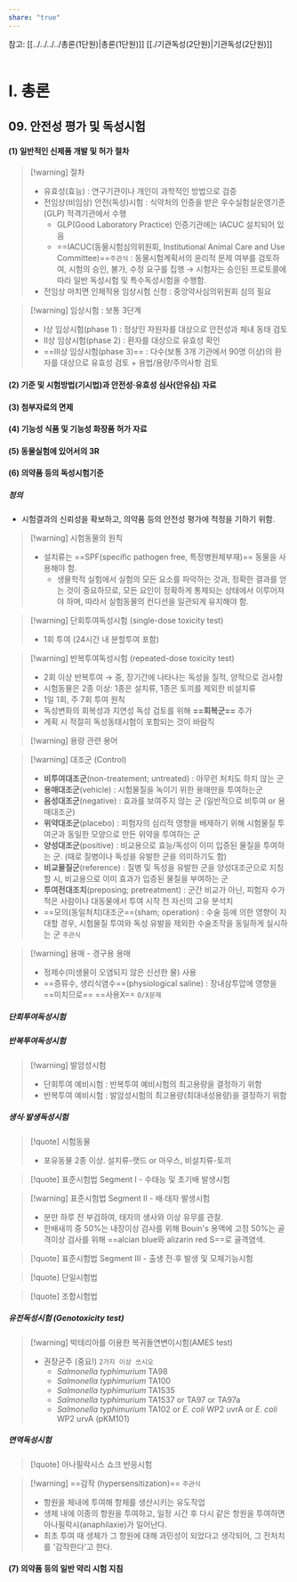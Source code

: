 ```yaml
---
share: "true"
---
```


참고: [[../../../../총론(1단원)|총론(1단원)]]
[[./기관독성(2단원)|기관독성(2단원)]]

```table-of-contents
```
# Ⅰ. 총론
## 09. 안전성 평가 및 독성시험
#### (1) 일반적인 신제품 개발 및 허가 절차

>[!warning] 절차
>- 유효성(효능) : 연구기관이나 개인이 과학적인 방법으로 검증
>- 전임상(비임상) 안전(독성)시험 : 식약처의 인증을 받은 우수실험실운영기준(GLP) 적격기관에서 수행
>	- GLP(Good Laboratory Practice) 인증기관에는 IACUC 설치되어 있음
> 	- ==IACUC(동물시험심의위원회, Institutional Animal Care and Use Committee)==`주관식` : 동물시험계획서의 윤리적 문제 여부를 검토하여, 시험의 승인, 불가, 수정 요구를 집행 → 시험자는 승인된 프로토콜에 따라 일반 독성시험 및 특수독성시험을 수행함.
>- 전임상 마치면 인체적용 임상시험 신청 : 중앙약사심의위원회 심의 필요

>[!warning] 임상시험 : 보통 3단계
>- Ⅰ상 임상시험(phase 1) : 정상인 자원자를 대상으로 안전성과 체내 동태 검토
>- Ⅱ상 임상시험(phase 2) : 환자를 대상으로 유효성 확인
>- ==Ⅲ상 임상시험(phase 3)== : 다수(보통 3개 기관에서 90명 이상)의 환자를 대상으로 유효성 검토 + 용법/용량/주의사항 검토

#### (2) 기준 및 시험방법(기시법)과 안전성·유효성 심사(안유심) 자료

#### (3) 첨부자료의 면제

#### (4) 기능성 식품 및 기능성 화장품 허가 자료

#### (5) 동물실험에 있어서의 3R

#### (6) 의약품 등의 독성시험기준

##### 정의
- 시험결과의 신뢰성을 확보하고, 의약품 등의 안전성 평가에 적정을 기하기 위함.

>[!warning] 시험동물의 원칙
>- 설치류는 ==SPF(specific pathogen free, 특정병원체부재)== 동물을 사용해야 함.
>	- 생물학적 실험에서 실험의 모든 요소를 파악하는 것과, 정확한 결과를 얻는 것이 중요하므로, 모든 요인이 정확하게 통제되는 상태에서 이루어져야 하며, 따라서 실험동물의 컨디션을 일관되게 유지해야 함.

>[!warning] 단회투여독성시험 (single-dose toxicity test)
>- 1회 투여 (24시간 내 분할투여 포함)

>[!warning] 반복투여독성시험 (repeated-dose toxicity test)
>- 2회 이상 반복투여 → 중, 장기간에 나타나는 독성을 질적, 양적으로 검사함
>- 시험동물은 2종 이상: 1종은 설치류, 1종은 토끼를 제외한 비설치류
>- 1일 1회, 주 7회 투여 원칙
>- 독성변화의 회복성과 지연성 독성 검토를 위해 **==회복군==** 추가
>- 계획 시 적절히 독성동태시험이 포함되는 것이 바람직

>[!warning] 용량 관련 용어
>

>[!warning] 대조군 (Control)
>- **비투여대조군**(non-treatement; untreated) : 아무런 처치도 하지 않는 군
>- **용매대조군**(vehicle) : 시험물질을 녹이기 위한 용매만을 투여하는군
>- **음성대조군**(negative) : 효과를 보여주지 않는 군 (일반적으로 비투여 or 용매대조군)
>- **위약대조군**(placebo) : 피험자의 심리적 영향을 배제하기 위해 시험물질 투여군과 동일한 모양으로 만든 위약을 투여하는 군
>- **양성대조군**(positive) : 비교용으로 효능/독성이 이미 입증된 물질을 투여하는 군. (때로 질병이나 독성을 유발한 군을 의미하기도 함)
>- **비교물질군**(reference) : 질병 및 독성을 유발한 군을 양성대조군으로 지칭할 시, 비교용으로 이미 효과가 입증된 물질을 부여하는 군
>- **투여전대조치**(preposing; pretreatment) : 군간 비교가 아닌, 피험자 수가 적은 사람이나 대동물에서 투여 시작 전 자신의 고유 분석치
>- ==모의(동일처치)대조군==(sham; operation) : 수술 등에 의한 영향이 지대할 경우, 시험물질 투여와 독성 유발을 제외한 수술조작을 동일하게 실시하는 군 `주관식`
>

>[!warning] 용매 - 경구용 용매
>- 정제수(미생물이 오염되지 않은 신선한 물) 사용
>- ==증류수, 생리식염수==(physiological saline) : 장내삼투압에 영향을 ==미치므로== ==사용X== `O/X문제`



##### 단회투여독성시험

##### 반복투여독성시험



>[!warning] 발암성시험
>- 단회투여 예비시험 : 반복투여 예비시험의 최고용량을 결정하기 위함
>- 반복투여 예비시험 : 발암성시험의 최고용량(최대내성용량)을 결정하기 위함

##### 생식·발생독성시험
>[!quote]  시험동물
>- 포유동물 2종 이상. 설치류-랫드 or 마우스, 비설치류-토끼

>[!quote] 표준시험법 Segment Ⅰ - 수태능 및 초기배 발생시험

>[!warning] 표준시험법 Segment Ⅱ - 배∙태자 발생시험
>- 분만 하루 전 부검하여, 태자의 생사와 이상 유무를 관찰.
>- 한배새끼 중 50%는 내장이상 검사를 위해 Bouin's 용액에 고정
>  50%는 골격이상 검사를 위해 ==alcian blue와 alizarin red S==로 골격염색.

>[!quote] 표준시험법 Segment Ⅲ - 출생 전∙후 발생 및 모체기능시험

>[!quote] 단일시험법

>[!quote] 조합시험법
##### 유전독성시험 (Genotoxicity test)
>[!warning] 박테리아를 이용한 복귀돌연변이시험(AMES test)
>- 권장균주 (중요!) `2가지 이상 쓰시오`
>	- *Salmonella typhimurium* TA98
>	- *Salmonella typhimurium* TA100
>	- *Salmonella typhimurium* TA1535
>	- *Salmonella typhimurium* TA1537 or TA97 or TA97a
>	- *Salmonella typhimurium* TA102 or *E. coli* WP2 uvrA or *E. coli* WP2 urvA (pKM101)

##### 면역독성시험
>[!quote] 아나필락시스 쇼크 반응시험

>[!warning] ==감작 (hypersensitization)== `주관식`
>- 항원을 체내에 투여해 항체를 생산시키는 유도작업
>- 생체 내에 이종의 항원을 투여하고, 일정 시간 후 다시 같은 항원을 투여하면 아나필락시(anaphilaxie)가 일어난다.
>- 최초 투여 때 생체가 그 항원에 대해 과민성이 되었다고 생각되어, 그 전처치를 '감작한다'고 한다.

#### (7) 의약품 등의 일반 약리 시험 지침

